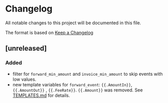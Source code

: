 # Changelog
All notable changes to this project will be documented in this file.

The format is based on [Keep a Changelog](https://keepachangelog.com/en/1.0.0/)

## [unreleased]
### Added
- filter for `forward_min_amount` and `invoice_min_amount` to skip events with
low values.
- new template variables for `forward_event`: `{{.AmountIn}}`, `{{.AmountOut}}`
, `{{.FeeRate}}`. `{{.Amount}}` was removed. See [TEMPLATES.md](TEMPLATES.md) 
for details. 
